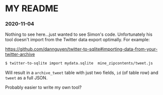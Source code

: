 # MY README

### 2020-11-04

Nothing to see here...just wanted to see Simon's code. Unfortunately his tool doesn't import from the Twitter data export optimally. For example:

https://github.com/dannguyen/twitter-to-sqlite#importing-data-from-your-twitter-archive

```sh
$ twitter-to-sqlite import mydata.sqlite  mine_zipcontents/tweet.js
```

Will result in a `archive_tweet` table with just two fields, `id` (of table row) and `tweet` as a full JSON.

Probably easier to write my own tool?


